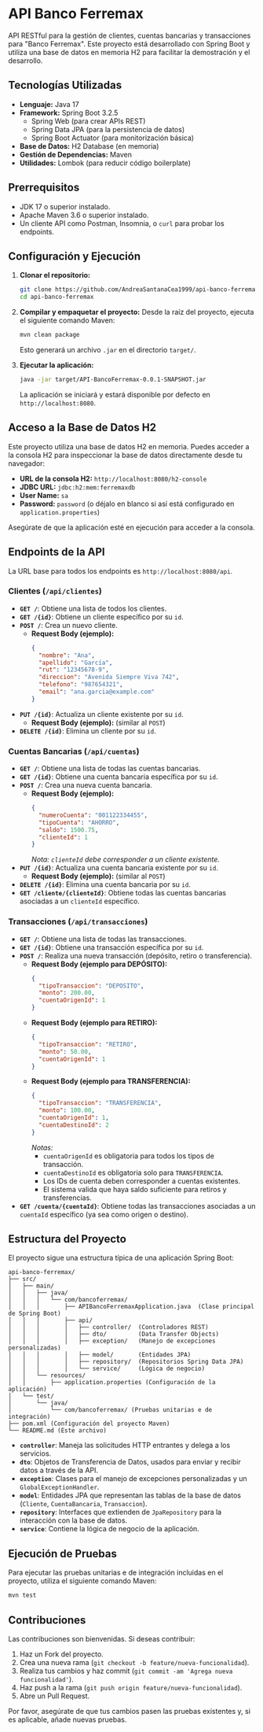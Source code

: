 # API Banco Ferremax

API RESTful para la gestión de clientes, cuentas bancarias y transacciones para "Banco Ferremax". Este proyecto está desarrollado con Spring Boot y utiliza una base de datos en memoria H2 para facilitar la demostración y el desarrollo.

## Tecnologías Utilizadas

*   **Lenguaje:** Java 17
*   **Framework:** Spring Boot 3.2.5
    *   Spring Web (para crear APIs REST)
    *   Spring Data JPA (para la persistencia de datos)
    *   Spring Boot Actuator (para monitorización básica)
*   **Base de Datos:** H2 Database (en memoria)
*   **Gestión de Dependencias:** Maven
*   **Utilidades:** Lombok (para reducir código boilerplate)

## Prerrequisitos

*   JDK 17 o superior instalado.
*   Apache Maven 3.6 o superior instalado.
*   Un cliente API como Postman, Insomnia, o `curl` para probar los endpoints.

## Configuración y Ejecución

1.  **Clonar el repositorio:**
    ```bash
    git clone https://github.com/AndreaSantanaCea1999/api-banco-ferremax.git
    cd api-banco-ferremax
    ```

2.  **Compilar y empaquetar el proyecto:**
    Desde la raíz del proyecto, ejecuta el siguiente comando Maven:
    ```bash
    mvn clean package
    ```
    Esto generará un archivo `.jar` en el directorio `target/`.

3.  **Ejecutar la aplicación:**
    ```bash
    java -jar target/API-BancoFerremax-0.0.1-SNAPSHOT.jar
    ```
    La aplicación se iniciará y estará disponible por defecto en `http://localhost:8080`.

## Acceso a la Base de Datos H2

Este proyecto utiliza una base de datos H2 en memoria. Puedes acceder a la consola H2 para inspeccionar la base de datos directamente desde tu navegador:

*   **URL de la consola H2:** `http://localhost:8080/h2-console`
*   **JDBC URL:** `jdbc:h2:mem:ferremaxdb`
*   **User Name:** `sa`
*   **Password:** `password` (o déjalo en blanco si así está configurado en `application.properties`)

Asegúrate de que la aplicación esté en ejecución para acceder a la consola.

## Endpoints de la API

La URL base para todos los endpoints es `http://localhost:8080/api`.

### Clientes (`/api/clientes`)

*   **`GET /`**: Obtiene una lista de todos los clientes.
*   **`GET /{id}`**: Obtiene un cliente específico por su `id`.
*   **`POST /`**: Crea un nuevo cliente.
    *   **Request Body (ejemplo):**
        ```json
        {
          "nombre": "Ana",
          "apellido": "García",
          "rut": "12345678-9",
          "direccion": "Avenida Siempre Viva 742",
          "telefono": "987654321",
          "email": "ana.garcia@example.com"
        }
        ```
*   **`PUT /{id}`**: Actualiza un cliente existente por su `id`.
    *   **Request Body (ejemplo):** (similar al `POST`)
*   **`DELETE /{id}`**: Elimina un cliente por su `id`.

### Cuentas Bancarias (`/api/cuentas`)

*   **`GET /`**: Obtiene una lista de todas las cuentas bancarias.
*   **`GET /{id}`**: Obtiene una cuenta bancaria específica por su `id`.
*   **`POST /`**: Crea una nueva cuenta bancaria.
    *   **Request Body (ejemplo):**
        ```json
        {
          "numeroCuenta": "001122334455",
          "tipoCuenta": "AHORRO",
          "saldo": 1500.75,
          "clienteId": 1
        }
        ```
        *Nota: `clienteId` debe corresponder a un cliente existente.*
*   **`PUT /{id}`**: Actualiza una cuenta bancaria existente por su `id`.
    *   **Request Body (ejemplo):** (similar al `POST`)
*   **`DELETE /{id}`**: Elimina una cuenta bancaria por su `id`.
*   **`GET /cliente/{clienteId}`**: Obtiene todas las cuentas bancarias asociadas a un `clienteId` específico.

### Transacciones (`/api/transacciones`)

*   **`GET /`**: Obtiene una lista de todas las transacciones.
*   **`GET /{id}`**: Obtiene una transacción específica por su `id`.
*   **`POST /`**: Realiza una nueva transacción (depósito, retiro o transferencia).
    *   **Request Body (ejemplo para DEPÓSITO):**
        ```json
        {
          "tipoTransaccion": "DEPOSITO",
          "monto": 200.00,
          "cuentaOrigenId": 1
        }
        ```
    *   **Request Body (ejemplo para RETIRO):**
        ```json
        {
          "tipoTransaccion": "RETIRO",
          "monto": 50.00,
          "cuentaOrigenId": 1
        }
        ```
    *   **Request Body (ejemplo para TRANSFERENCIA):**
        ```json
        {
          "tipoTransaccion": "TRANSFERENCIA",
          "monto": 100.00,
          "cuentaOrigenId": 1,
          "cuentaDestinoId": 2
        }
        ```
        *Notas:*
        *   `cuentaOrigenId` es obligatoria para todos los tipos de transacción.
        *   `cuentaDestinoId` es obligatoria solo para `TRANSFERENCIA`.
        *   Los IDs de cuenta deben corresponder a cuentas existentes.
        *   El sistema valida que haya saldo suficiente para retiros y transferencias.
*   **`GET /cuenta/{cuentaId}`**: Obtiene todas las transacciones asociadas a un `cuentaId` específico (ya sea como origen o destino).

## Estructura del Proyecto

El proyecto sigue una estructura típica de una aplicación Spring Boot:

```
api-banco-ferremax/
├── src/
│   ├── main/
│   │   ├── java/
│   │   │   └── com/bancoferremax/
│   │   │       ├── APIBancoFerremaxApplication.java  (Clase principal de Spring Boot)
│   │   │       ├── api/
│   │   │       │   ├── controller/  (Controladores REST)
│   │   │       │   ├── dto/         (Data Transfer Objects)
│   │   │       │   ├── exception/   (Manejo de excepciones personalizadas)
│   │   │       │   ├── model/       (Entidades JPA)
│   │   │       │   ├── repository/  (Repositorios Spring Data JPA)
│   │   │       │   └── service/     (Lógica de negocio)
│   │   └── resources/
│   │       ├── application.properties (Configuración de la aplicación)
│   └── test/
│       └── java/
│           └── com/bancoferremax/ (Pruebas unitarias e de integración)
├── pom.xml (Configuración del proyecto Maven)
└── README.md (Este archivo)
```

*   **`controller`**: Maneja las solicitudes HTTP entrantes y delega a los servicios.
*   **`dto`**: Objetos de Transferencia de Datos, usados para enviar y recibir datos a través de la API.
*   **`exception`**: Clases para el manejo de excepciones personalizadas y un `GlobalExceptionHandler`.
*   **`model`**: Entidades JPA que representan las tablas de la base de datos (`Cliente`, `CuentaBancaria`, `Transaccion`).
*   **`repository`**: Interfaces que extienden de `JpaRepository` para la interacción con la base de datos.
*   **`service`**: Contiene la lógica de negocio de la aplicación.

## Ejecución de Pruebas

Para ejecutar las pruebas unitarias e de integración incluidas en el proyecto, utiliza el siguiente comando Maven:

```bash
mvn test
```

## Contribuciones

Las contribuciones son bienvenidas. Si deseas contribuir:

1.  Haz un Fork del proyecto.
2.  Crea una nueva rama (`git checkout -b feature/nueva-funcionalidad`).
3.  Realiza tus cambios y haz commit (`git commit -am 'Agrega nueva funcionalidad'`).
4.  Haz push a la rama (`git push origin feature/nueva-funcionalidad`).
5.  Abre un Pull Request.

Por favor, asegúrate de que tus cambios pasen las pruebas existentes y, si es aplicable, añade nuevas pruebas.

